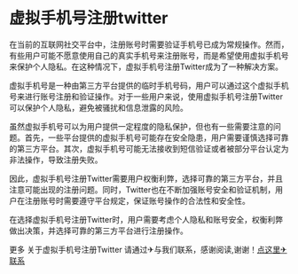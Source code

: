 # 虚拟手机号注册twitter

在当前的互联网社交平台中，注册账号时需要验证手机号已成为常规操作。然而，有些用户可能不愿意使用自己的真实手机号来注册账号，而是希望使用虚拟手机号来保护个人隐私。在这种情况下，虚拟手机号注册Twitter成为了一种解决方案。

虚拟手机号是一种由第三方平台提供的临时手机号码，用户可以通过这个虚拟手机号来进行账号注册和验证操作。对于一些用户来说，使用虚拟手机号注册Twitter可以保护个人隐私，避免被骚扰和信息泄露的风险。

虽然虚拟手机号可以为用户提供一定程度的隐私保护，但也有一些需要注意的问题。首先，一些平台提供的虚拟手机号可能存在安全隐患，用户需要谨慎选择可靠的第三方平台。其次，虚拟手机号可能无法接收到短信验证或者被部分平台认定为非法操作，导致注册失败。

因此，虚拟手机号注册Twitter需要用户权衡利弊，选择可靠的第三方平台，并且注意可能出现的注册问题。同时，Twitter也在不断加强账号安全和验证机制，用户在注册账号时需要遵守平台规定，保证账号操作的合法性和安全性。

在选择虚拟手机号注册Twitter时，用户需要考虑个人隐私和账号安全，权衡利弊做出决策，并选择可靠的第三方平台进行注册操作。

更多 关于虚拟手机号注册Twitter 请通过✈与我们联系，感谢阅读,谢谢！[点这里✈联系](https://b.k02.cc)